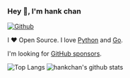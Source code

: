 ### Hey 👋, I'm hank chan

[![Github](https://img.shields.io/github/followers/hankchan?label=Follow&style=social)](https://github.com/hankchan)

I ❤ Open Source. I love [Python](https://www.python.org/) and [Go](https://golang.org).

I'm looking for [GitHub sponsors](https://github.com/sponsors/hankchan).

![Top Langs](https://github-readme-stats.vercel.app/api/top-langs/?username=hankchan&hide=html)
![hankchan's github stats](https://github-readme-stats.vercel.app/api?username=hankchan&show_icons=true&count_private=true&line_height=40)

